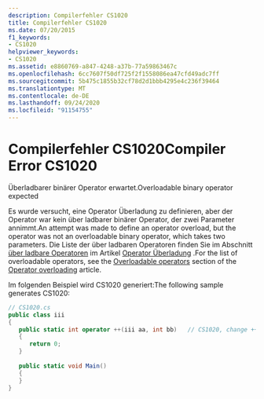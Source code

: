 ```yaml
---
description: Compilerfehler CS1020
title: Compilerfehler CS1020
ms.date: 07/20/2015
f1_keywords:
- CS1020
helpviewer_keywords:
- CS1020
ms.assetid: e8860769-a847-4248-a37b-77a59863467c
ms.openlocfilehash: 6cc7607f50df725f2f1558086ea47cfd49adc7ff
ms.sourcegitcommit: 5b475c1855b32cf78d2d1bbb4295e4c236f39464
ms.translationtype: MT
ms.contentlocale: de-DE
ms.lasthandoff: 09/24/2020
ms.locfileid: "91154755"
---
```

# <a name="compiler-error-cs1020"></a><span data-ttu-id="6fbe3-103">Compilerfehler CS1020</span><span class="sxs-lookup"><span data-stu-id="6fbe3-103">Compiler Error CS1020</span></span>

<span data-ttu-id="6fbe3-104">Überladbarer binärer Operator erwartet.</span><span class="sxs-lookup"><span data-stu-id="6fbe3-104">Overloadable binary operator expected</span></span>  
  
 <span data-ttu-id="6fbe3-105">Es wurde versucht, eine Operator Überladung zu definieren, aber der Operator war kein über ladbarer binärer Operator, der zwei Parameter annimmt.</span><span class="sxs-lookup"><span data-stu-id="6fbe3-105">An attempt was made to define an operator overload, but the operator was not an overloadable binary operator, which takes two parameters.</span></span> <span data-ttu-id="6fbe3-106">Die Liste der über ladbaren Operatoren finden Sie im Abschnitt [über ladbare Operatoren](../language-reference/operators/operator-overloading.md#overloadable-operators) im Artikel [Operator Überladung](../language-reference/operators/operator-overloading.md) .</span><span class="sxs-lookup"><span data-stu-id="6fbe3-106">For the list of overloadable operators, see the [Overloadable operators](../language-reference/operators/operator-overloading.md#overloadable-operators) section of the [Operator overloading](../language-reference/operators/operator-overloading.md) article.</span></span>
  
 <span data-ttu-id="6fbe3-107">Im folgenden Beispiel wird CS1020 generiert:</span><span class="sxs-lookup"><span data-stu-id="6fbe3-107">The following sample generates CS1020:</span></span>  
  
```csharp  
// CS1020.cs  
public class iii  
{  
   public static int operator ++(iii aa, int bb)   // CS1020, change ++ to +  
   {  
      return 0;  
   }  
  
   public static void Main()  
   {  
   }  
}  
```
